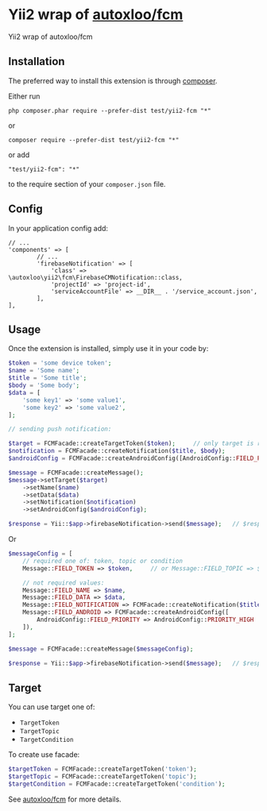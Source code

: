 Yii2 wrap of [autoxloo/fcm](https://github.com/VasylDmytruk/fcm)
=========================
Yii2 wrap of autoxloo/fcm

Installation
------------

The preferred way to install this extension is through [composer](http://getcomposer.org/download/).

Either run

```
php composer.phar require --prefer-dist test/yii2-fcm "*"
```

or

```
composer require --prefer-dist test/yii2-fcm "*"
```

or add

```
"test/yii2-fcm": "*"
```

to the require section of your `composer.json` file.

Config
------

In your application config add:

```
// ...
'components' => [
        // ...
        'firebaseNotification' => [
            'class' => \autoxloo\yii2\fcm\FirebaseCMNotification::class,
            'projectId' => 'project-id',
            'serviceAccountFile' => __DIR__ . '/service_account.json',
        ],
],
```

Usage
-----

Once the extension is installed, simply use it in your code by:

```php
$token = 'some device token';
$name = 'Some name';
$title = 'Some title';
$body = 'Some body';
$data = [
    'some key1' => 'some value1',
    'some key2' => 'some value2',
]; 

// sending push notification:

$target = FCMFacade::createTargetToken($token);     // only target is required
$notification = FCMFacade::createNotification($title, $body);
$androidConfig = FCMFacade::createAndroidConfig([AndroidConfig::FIELD_PRIORITY => AndroidConfig::PRIORITY_HIGH]);

$message = FCMFacade::createMessage();
$message->setTarget($target)
    ->setName($name)
    ->setData($data)
    ->setNotification($notification)
    ->setAndroidConfig($androidConfig);

$response = Yii::$app->firebaseNotification->send($message);   // $response is instance of \GuzzleHttp\Psr7\Response
```

Or

```php
$messageConfig = [
    // required one of: token, topic or condition
    Message::FIELD_TOKEN => $token,     // or Message::FIELD_TOPIC => $topic or Message::FIELD_CONDITION => $condition

    // not required values:
    Message::FIELD_NAME => $name,
    Message::FIELD_DATA => $data,
    Message::FIELD_NOTIFICATION => FCMFacade::createNotification($title, $body),
    Message::FIELD_ANDROID => FCMFacade::createAndroidConfig([
        AndroidConfig::FIELD_PRIORITY => AndroidConfig::PRIORITY_HIGH
    ]),
];

$message = FCMFacade::createMessage($messageConfig);

$response = Yii::$app->firebaseNotification->send($message);   // $response is instance of \GuzzleHttp\Psr7\Response
```

Target
------

You can use target one of:
- `TargetToken`
- `TargetTopic`
- `TargetCondition`

To create use facade:

```php
$targetToken = FCMFacade::createTargetToken('token');
$targetTopic = FCMFacade::createTargetToken('topic');
$targetCondition = FCMFacade::createTargetToken('condition');
```

See [autoxloo/fcm](https://github.com/VasylDmytruk/fcm) for more details.
